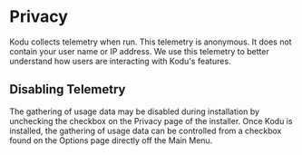 # Privacy

Kodu collects telemetry when run.  This telemetry is anonymous.  It does not contain your user name or IP address.  We use this telemetry to better understand how users are interacting with Kodu's features.

## Disabling Telemetry
The gathering of usage data may be disabled during installation by unchecking the checkbox on the Privacy page of the installer.
Once Kodu is installed, the gathering of usage data can be controlled from a checkbox found on the Options page directly off the Main Menu.